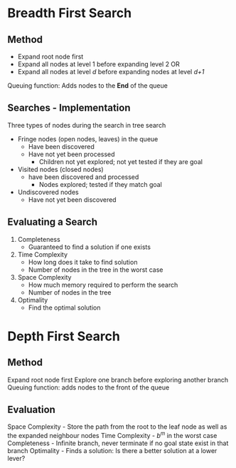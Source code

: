# Breadth First Search
## Method
- Expand root node first
- Expand all nodes at level 1 before expanding level 2 OR
- Expand all nodes at level *d* before expanding nodes at level *d+1*

Queuing function: Adds nodes to the **End** of the queue

## Searches - Implementation
Three types of nodes during the search in tree search
- Fringe nodes (open nodes, leaves) in the queue
	- Have been discovered
	- Have not yet been processed
		- Children not yet explored; not yet tested if they are goal
- Visited nodes (closed nodes)
	- have been discovered and processed
		- Nodes explored; tested if they match goal
- Undiscovered nodes
	- Have not yet been discovered

## Evaluating a Search
1. Completeness
	- Guaranteed to find a solution if one exists 
2. Time Complexity
	- How long does it take to find solution
	- Number of nodes in the tree in the worst case
3. Space Complexity
	- How much memory required to perform the search
	- Number of nodes in the tree
4. Optimality
	- Find the optimal solution 


# Depth First Search
## Method
Expand root node first
Explore one branch before exploring another branch
Queuing function: adds nodes to the front of the queue

## Evaluation
Space Complexity - Store the path from the root to the leaf node as well as the expanded neighbour nodes
Time Complexity - $b^m$ in the worst case
Completeness - Infinite branch, never terminate if no goal state exist in that branch
Optimality - Finds a solution: Is there a better solution at a lower lever?